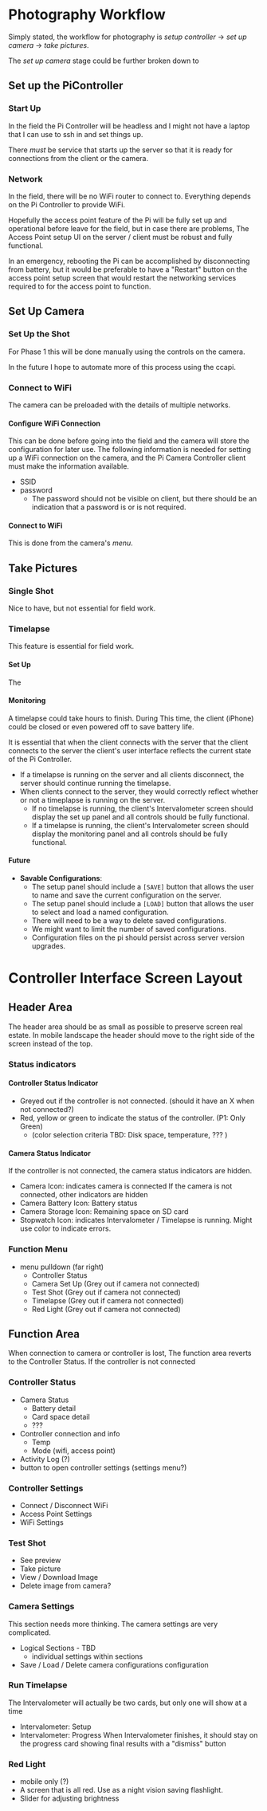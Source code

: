 # Photography Workflow

Simply stated, the workflow for photography is _setup controller_ -> _set up camera_ -> _take pictures_.

The _set up camera_ stage could be further broken down to

## Set up the PiController

### Start Up

In the field the Pi Controller will be headless and I might not have a laptop
that I can use to ssh in and set things up.

There _must_ be service that starts up the server so that it is ready for
connections from the client or the camera.

### Network

In the field, there will be no WiFi router to connect to. Everything depends
on the Pi Controller to provide WiFi.

Hopefully the access point feature of the Pi will be fully set up and operational
before leave for the field, but in case there are problems, The Access Point
setup UI on the server / client must be robust and fully functional.

In an emergency, rebooting the Pi can be accomplished by disconnecting from
battery, but it would be preferable to have a "Restart" button on the access
point setup screen that would restart the networking services required to
for the access point to function.

## Set Up Camera

### Set Up the Shot

For Phase 1 this will be done manually using the controls on the camera.

In the future I hope to automate more of this process using the ccapi.

### Connect to WiFi

The camera can be preloaded with the details of multiple networks.

#### Configure WiFi Connection

This can be done before going into the field and the camera will store the
configuration for later use. The following information is needed for setting up
a WiFi connection on the camera, and the Pi Camera Controller client must make
the information available.

- SSID
- password
  - The password should not be visible on client, but there should be an indication that a password is or is not required.

#### Connect to WiFi

This is done from the camera's _menu_.

## Take Pictures

### Single Shot

Nice to have, but not essential for field work.

### Timelapse

This feature is essential for field work.

#### Set Up

The

#### Monitoring

A timelapse could take hours to finish. During This time, the client (iPhone)
could be closed or even powered off to save battery life.

It is essential that when the client connects with the server that the client
connects to the server the client's user interface reflects the current state
of the Pi Controller.

- If a timelapse is running on the server and all clients disconnect,
  the server should continue running the timelapse.
- When clients connect to the server, they would correctly reflect whether or
  not a timeplapse is running on the server.
  - If no timelapse is running, the client's Intervalometer screen should
    display the set up panel and all controls should be fully functional.
  - If a timelapse is running, the client's Intervalometer screen should
    display the monitoring panel and all controls should be fully functional.

#### Future

- **Savable Configurations**:
  - The setup panel should include a `[SAVE]` button that allows the user to
    name and save the current configuration on the server.
  - The setup panel should include a `[LOAD]` button that allows the user to
    select and load a named configuration.
  - There will need to be a way to delete saved configurations.
  - We might want to limit the number of saved configurations.
  - Configuration files on the pi should persist across server version
    upgrades.

# Controller Interface Screen Layout

## Header Area

The header area should be as small as possible to preserve screen real estate. In mobile landscape the
header should move to the right side of the screen instead of the top.

### Status indicators

#### Controller Status Indicator

- Greyed out if the controller is not connected. (should it have an X when not connected?)
- Red, yellow or green to indicate the status of the controller. (P1: Only Green)
  - (color selection criteria TBD: Disk space, temperature, ??? )

#### Camera Status Indicator

If the controller is not connected, the camera status indicators are hidden.

- Camera Icon: indicates camera is connected
  If the camera is not connected, other indicators are hidden
- Camera Battery Icon: Battery status
- Camera Storage Icon: Remaining space on SD card
- Stopwatch Icon: indicates Intervalometer / Timelapse is running. Might use color to indicate errors.

### Function Menu

- menu pulldown (far right)
  - Controller Status
  - Camera Set Up (Grey out if camera not connected)
  - Test Shot (Grey out if camera not connected)
  - Timelapse (Grey out if camera not connected)
  - Red Light (Grey out if camera not connected)

## Function Area

When connection to camera or controller is lost, The function area reverts
to the Controller Status. If the controller is not connected

### Controller Status

- Camera Status
  - Battery detail
  - Card space detail
  - ???
- Controller connection and info
  - Temp
  - Mode (wifi, access point)
- Activity Log (?)
- button to open controller settings (settings menu?)

### Controller Settings

- Connect / Disconnect WiFi
- Access Point Settings
- WiFi Settings

### Test Shot

- See preview
- Take picture
- View / Download Image
- Delete image from camera?

### Camera Settings

This section needs more thinking. The camera settings are very complicated.

- Logical Sections - TBD
  - individual settings within sections
- Save / Load / Delete camera configurations configuration

### Run Timelapse

The Intervalometer will actually be two cards, but only one will show at a time

- Intervalometer: Setup
- Intervalometer: Progress
  When Intervalometer finishes, it should stay on the progress card showing final results with a "dismiss" button

### Red Light

- mobile only (?)
- A screen that is all red. Use as a night vision saving flashlight.
- Slider for adjusting brightness
